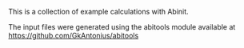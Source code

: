 
This is a collection of example calculations with Abinit.

The input files were generated using the abitools module
available at https://github.com/GkAntonius/abitools

